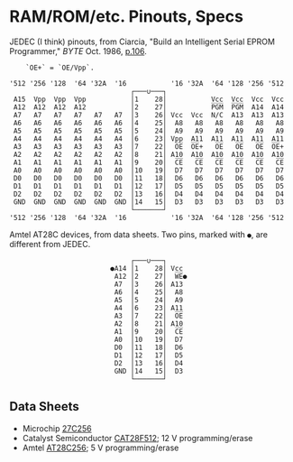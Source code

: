 RAM/ROM/etc. Pinouts, Specs
===========================

JEDEC (I think) pinouts, from Ciarcia, "Build an Intelligent Serial
EPROM Programmer," _BYTE_ Oct. 1986, [p.106][byte-8610-106].

        `O̅E̅+` = `O̅E̅/Vpp`.

    '512 '256 '128  '64 '32A  '16           '16 '32A  '64 '128 '256 '512
                                  ┌───∪───┐
     A15  Vpp  Vpp  Vpp           │1    28│           Vcc  Vcc  Vcc  Vcc
     A12  A12  A12  A12           │2    27│           P̅G̅M̅  P̅G̅M̅  A14  A14
     A7   A7   A7   A7   A7   A7  │3    26│ Vcc  Vcc  N/C  A13  A13  A13
     A6   A6   A6   A6   A6   A6  │4    25│  A8   A8   A8   A8   A8   A8
     A5   A5   A5   A5   A5   A5  │5    24│  A9   A9   A9   A9   A9   A9
     A4   A4   A4   A4   A4   A4  │6    23│ Vpp  A11  A11  A11  A11  A11
     A3   A3   A3   A3   A3   A3  │7    22│  O̅E̅  O̅E̅+   O̅E̅   O̅E̅   O̅E̅  O̅E̅+
     A2   A2   A2   A2   A2   A2  │8    21│ A10  A10  A10  A10  A10  A10
     A1   A1   A1   A1   A1   A1  │9    20│  C̅E̅   C̅E̅   C̅E̅   C̅E̅   C̅E̅   C̅E̅
     A0   A0   A0   A0   A0   A0  │10   19│  D7   D7   D7   D7   D7   D7
     D0   D0   D0   D0   D0   D0  │11   18│  D6   D6   D6   D6   D6   D6
     D1   D1   D1   D1   D1   D1  │12   17│  D5   D5   D5   D5   D5   D5
     D2   D2   D2   D2   D2   D2  │13   16│  D4   D4   D4   D4   D4   D4
     GND  GND  GND  GND  GND  GND │14   15│  D3   D3   D3   D3   D3   D3
                                  └───────┘
    '512 '256 '128  '64 '32A  '16           '16 '32A  '64 '128 '256 '512

Amtel AT28C devices, from data sheets.
Two pins, marked with `●`, are different from JEDEC.

                                  ┌───∪───┐
                             ●A14 │1    28│ Vcc
                              A12 │2    27│  W̅E̅●
                              A7  │3    26│ A13
                              A6  │4    25│  A8
                              A5  │5    24│  A9
                              A4  │6    23│ A11
                              A3  │7    22│  O̅E̅
                              A2  │8    21│ A10
                              A1  │9    20│  C̅E̅
                              A0  │10   19│  D7
                              D0  │11   18│  D6
                              D1  │12   17│  D5
                              D2  │13   16│  D4
                              GND │14   15│  D3
                                  └───────┘


Data Sheets
-----------

- Microchip [27C256]
- Catalyst Semiconductor [CAT28F512]; 12 V programming/erase
- Amtel [AT28C256]; 5 V programming/erase


<!-------------------------------------------------------------------->
[byte-8610-106]: https://archive.org/details/byte-magazine-1986-10/page/n117/mode/1up

[27C256]: http://esd.cs.ucr.edu/webres/27c256.pdf
[AT28C256]: http://ww1.microchip.com/downloads/en/DeviceDoc/doc0006.pdf
[CAT28F512]: https://datasheet.octopart.com/CAT28F512PI-90-Catalyst-Semiconductor-datasheet-1983.pdf
